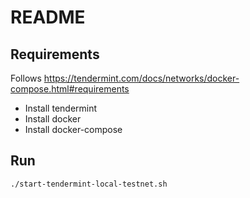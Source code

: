 # README

## Requirements

Follows https://tendermint.com/docs/networks/docker-compose.html#requirements

+ Install tendermint
+ Install docker
+ Install docker-compose

## Run 

```
./start-tendermint-local-testnet.sh
```
